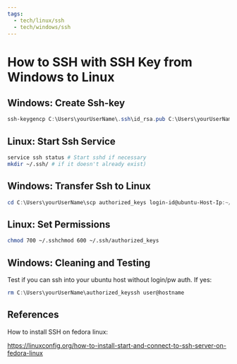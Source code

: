 ```yaml
---
tags:
  - tech/linux/ssh
  - tech/windows/ssh
---
```


# How to SSH with SSH Key from Windows to Linux


## Windows: Create Ssh-key

```powershell
ssh-keygencp C:\Users\yourUserName\.ssh\id_rsa.pub C:\Users\yourUserName\authorized_keys
```

## Linux: Start Ssh Service

```bash
service ssh status # Start sshd if necessary
mkdir ~/.ssh/ # if it doesn't already exist)
```

## Windows: Transfer Ssh to Linux

```powershell
cd C:\Users\yourUserName\scp authorized_keys login-id@ubuntu-Host-Ip:~/.ssh
```

## Linux: Set Permissions

```bash
chmod 700 ~/.sshchmod 600 ~/.ssh/authorized_keys
```

## Windows: Cleaning and Testing

Test if you can ssh into your ubuntu host without login/pw auth. 
If yes:

```powershell
rm C:\Users\yourUserName\authorized_keyssh user@hostname
```

## References

How to install SSH on fedora linux:

https://linuxconfig.org/how-to-install-start-and-connect-to-ssh-server-on-fedora-linux